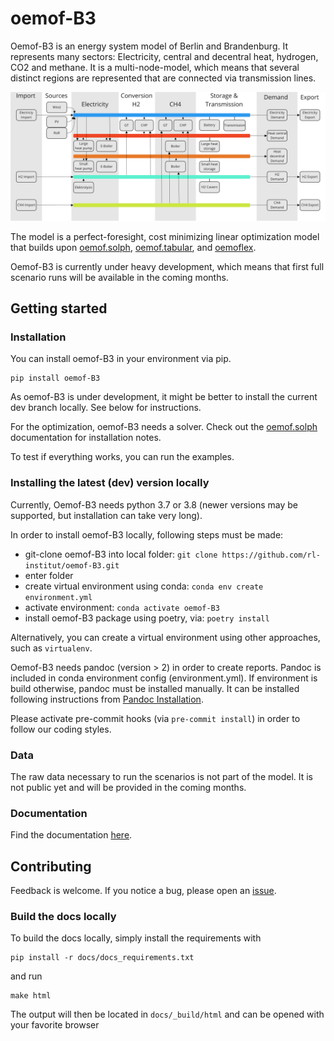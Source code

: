 # oemof-B3

Oemof-B3 is an energy system model of Berlin and Brandenburg. It represents many sectors:
Electricity, central and decentral heat, hydrogen, CO2 and methane. It is a multi-node-model, which
means that several distinct regions are represented that are connected via transmission lines.

<img src="/docs/_img/model_structure.svg" width="900"/>

The model is a perfect-foresight, cost minimizing linear optimization model that builds upon
[oemof.solph](https://github.com/oemof/oemof-solph),
[oemof.tabular](https://github.com/oemof/oemof-tabular),
and [oemoflex](https://github.com/rl-institut/oemoflex).

Oemof-B3 is currently under heavy development, which means that first full scenario runs will be
available in the coming months.

## Getting started

### Installation

You can install oemof-B3 in your environment via pip. 

    pip install oemof-B3

As oemof-B3 is under development, it might be better to install the current dev branch locally. See
below for instructions.

For the optimization, oemof-B3 needs a solver. Check out the [oemof.solph](https://oemof-solph.readthedocs.io/en/latest/readme.html#installing-a-solver) documentation for installation notes.

To test if everything works, you can run the examples.

### Installing the latest (dev) version locally

Currently, Oemof-B3 needs python 3.7 or 3.8 (newer versions may be supported, but installation can take very long).

In order to install oemof-B3 locally, following steps must be made: 
- git-clone oemof-B3 into local folder: `git clone https://github.com/rl-institut/oemof-B3.git`
- enter folder
- create virtual environment using conda: `conda env create environment.yml`
- activate environment: `conda activate oemof-B3`
- install oemof-B3 package using poetry, via: `poetry install`

Alternatively, you can create a virtual environment using other approaches, such as `virtualenv`.

Oemof-B3 needs pandoc (version > 2) in order to create reports. Pandoc is included in conda environment config (environment.yml). 
If environment is build otherwise, pandoc must be installed manually. It can be installed following instructions from [Pandoc Installation](https://pandoc.org/installing.html).

Please activate pre-commit hooks (via `pre-commit install`) in order to follow our coding styles.

### Data

The raw data necessary to run the scenarios is not part of the model. It is not public yet and will
be provided in the coming months. 

### Documentation

Find the documentation [here](https://oemof-b3.readthedocs.io/).

## Contributing

Feedback is welcome. If you notice a bug, please open an 
[issue](https://github.com/rl-institut/oemof-B3/issues). 

### Build the docs locally

To build the docs locally, simply install the requirements with

    pip install -r docs/docs_requirements.txt

and run

    make html

The output will then be located in `docs/_build/html` and can be opened with your favorite browser
